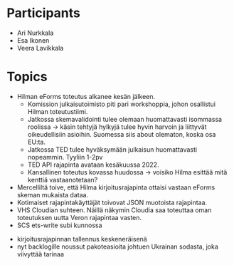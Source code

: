 # Participants

* Ari Nurkkala
* Esa Ikonen
* Veera Lavikkala


# Topics

* Hilman eForms toteutus alkanee kesän jälkeen.
	- Komission julkaisutoimisto piti pari workshoppia, johon osallistui Hilman toteutustiimi.
	- Jatkossa skemavalidointi tulee olemaan huomattavasti isommassa roolissa -> käsin tehtyjä hylkyjä tulee hyvin harvoin ja liittyvät oikeudellisiin asioihin. Suomessa siis about olematon, koska osa EU:ta.
	- Jatkossa TED tulee hyväksymään julkaisun huomattavasti nopeammin. Tyyliin 1-2pv
	- TED API rajapinta avataan kesäkuussa 2022.
	- Kansallinen toteutus kovassa huudossa -> voisiko Hilma esittää mitä kenttiä vastaanotetaan?
* Mercelliltä toive, että Hilma kirjoitusrajapinta ottaisi vastaan eForms skeman mukaista dataa.
* Kotimaiset rajapintakäyttäjät toivovat JSON muotoista rajapintaa.
* VHS Cloudian suhteen. Näillä näkymin Cloudia saa toteuttaa oman toteutuksen uutta Veron rajapintaa vasten.
* SCS ets-write subi kunnossa
 - kirjoitusrajapinnan tallennus keskeneräisenä
 - nyt backlogille noussut pakoteasioita johtuen Ukrainan sodasta, joka viivyttää tarinaa

